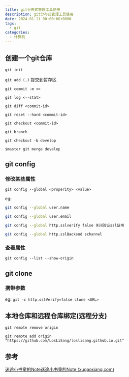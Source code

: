 ```yaml
---
title: git分布式管理工具使用
description: git分布式管理工具使用
date: 2024-01-11 00:00:00+0000
tags:
  - git
categories:
  - 计算机
---
```

## 创建一个git仓库

`git init`

`git add (.)` 提交到暂存区

`git commit -m <>`

`git log <--stat>`

`git diff <commit-id>`

`git reset --hard <commit-id>`

`git checkout <commit-id>`

`git branch`

`git checkout -b develop`

`$master git merge develop`

## git config

### 修改某些属性

`git config --global <properity> <value>`

eg:

```sh
git config --global user.name

git config --global user.email

git config --global http.sslverify false 关闭验证ssl证书

git config --global http.sslBackend schannel 
```

### 查看属性

`git config --list --show-origin`

## git clone

### 携带参数

eg:
`git -c http.sslVerify=false clone <URL>`

## 本地仓库和远程仓库绑定(远程分支)

`git remote remove origin`

`git remote add origin "https://github.com/LosLiSang/loslisang.github.io.git"`

## 参考

[迷途小书童的Note迷途小书童的Note (xugaoxiang.com)](https://xugaoxiang.com/2021/03/17/git-clone-ssl-certificate-problem-unable-to-get-local-issuer-certificate/)
